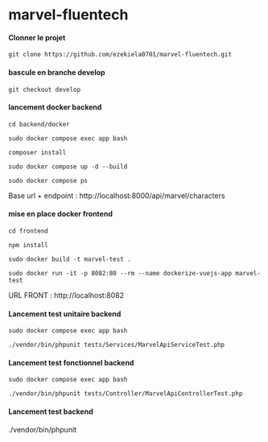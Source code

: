 # marvel-fluentech

#### Clonner le projet #####
    git clone https://github.com/ezekiela0701/marvel-fluentech.git

#### bascule en branche develop ####
    git checkout develop

#### lancement docker backend ####
    cd backend/docker

    sudo docker compose exec app bash

    composer install

    sudo docker compose up -d --build

    sudo docker compose ps

Base url + endpoint : http://localhost:8000/api/marvel/characters

#### mise en place docker frontend ####
    cd frontend

    npm install

    sudo docker build -t marvel-test .

    sudo docker run -it -p 8082:80 --rm --name dockerize-vuejs-app marvel-test

URL FRONT : http://localhost:8082


#### Lancement test unitaire backend ####

    sudo docker compose exec app bash

    ./vendor/bin/phpunit tests/Services/MarvelApiServiceTest.php

#### Lancement test fonctionnel backend ####

    sudo docker compose exec app bash

    ./vendor/bin/phpunit tests/Controller/MarvelApiControllerTest.php

#### Lancement test backend ####
./vendor/bin/phpunit 
